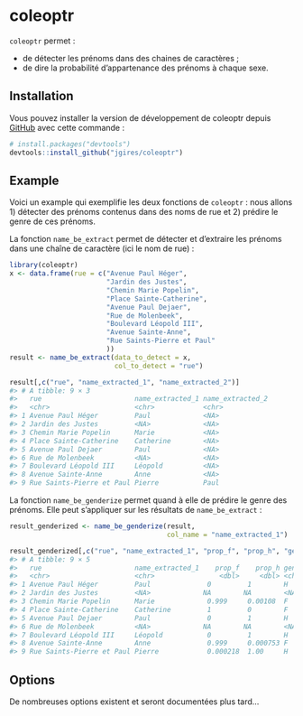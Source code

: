 
<!-- README.md is generated from README.Rmd. Please edit that file -->

# coleoptr

<!-- badges: start -->
<!-- badges: end -->

`coleoptr` permet :

-   de détecter les prénoms dans des chaines de caractères ;
-   de dire la probabilité d’appartenance des prénoms à chaque sexe.

## Installation

Vous pouvez installer la version de développement de coleoptr depuis
[GitHub](https://github.com/) avec cette commande :

``` r
# install.packages("devtools")
devtools::install_github("jgires/coleoptr")
```

## Example

Voici un example qui exemplifie les deux fonctions de `coleoptr` : nous
allons 1) détecter des prénoms contenus dans des noms de rue et 2)
prédire le genre de ces prénoms.

La fonction `name_be_extract` permet de détecter et d’extraire les
prénoms dans une chaîne de caractère (ici le nom de rue) :

``` r
library(coleoptr)
x <- data.frame(rue = c("Avenue Paul Héger",
                        "Jardin des Justes",
                        "Chemin Marie Popelin",
                        "Place Sainte-Catherine",
                        "Avenue Paul Dejaer",
                        "Rue de Molenbeek",
                        "Boulevard Léopold III",
                        "Avenue Sainte-Anne",
                        "Rue Saints-Pierre et Paul"
                        ))
result <- name_be_extract(data_to_detect = x,
                          col_to_detect = "rue")
```

``` r
result[,c("rue", "name_extracted_1", "name_extracted_2")]
#> # A tibble: 9 × 3
#>   rue                       name_extracted_1 name_extracted_2
#>   <chr>                     <chr>            <chr>           
#> 1 Avenue Paul Héger         Paul             <NA>            
#> 2 Jardin des Justes         <NA>             <NA>            
#> 3 Chemin Marie Popelin      Marie            <NA>            
#> 4 Place Sainte-Catherine    Catherine        <NA>            
#> 5 Avenue Paul Dejaer        Paul             <NA>            
#> 6 Rue de Molenbeek          <NA>             <NA>            
#> 7 Boulevard Léopold III     Léopold          <NA>            
#> 8 Avenue Sainte-Anne        Anne             <NA>            
#> 9 Rue Saints-Pierre et Paul Pierre           Paul
```

La fonction `name_be_genderize` permet quand à elle de prédire le genre
des prénoms. Elle peut s’appliquer sur les résultats de
`name_be_extract` :

``` r
result_genderized <- name_be_genderize(result,
                                       col_name = "name_extracted_1")
```

``` r
result_genderized[,c("rue", "name_extracted_1", "prop_f", "prop_h", "genre_detected")]
#> # A tibble: 9 × 5
#>   rue                       name_extracted_1    prop_f    prop_h genre_detected
#>   <chr>                     <chr>                <dbl>     <dbl> <chr>         
#> 1 Avenue Paul Héger         Paul              0         1        H             
#> 2 Jardin des Justes         <NA>             NA        NA        <NA>          
#> 3 Chemin Marie Popelin      Marie             0.999     0.00108  F             
#> 4 Place Sainte-Catherine    Catherine         1         0        F             
#> 5 Avenue Paul Dejaer        Paul              0         1        H             
#> 6 Rue de Molenbeek          <NA>             NA        NA        <NA>          
#> 7 Boulevard Léopold III     Léopold           0         1        H             
#> 8 Avenue Sainte-Anne        Anne              0.999     0.000753 F             
#> 9 Rue Saints-Pierre et Paul Pierre            0.000218  1.00     H
```

## Options

De nombreuses options existent et seront documentées plus tard…
